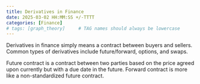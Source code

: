 ```yaml
---
title: Derivatives in Finance 
date: 2025-03-02 HH:MM:SS +/-TTTT
categories: [Finance]
# tags: [graph_theory]     # TAG names should always be lowercase
---
```


Derivatives in finance simply means a contract between buyers and sellers. Common types of derivatives include future/forward, options, and swaps. 


Future contract is a contract between two parties based on the price agreed upon currently but with a due date in the future. Forward contract is more like a non-standardized future contract. 